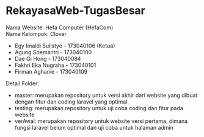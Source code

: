 # RekayasaWeb-TugasBesar

Nama Website: Hefa Computer (HefaCom) <br>
Nama Kelompok: Clover <br>
- Egy Imaldi Sulistyo - 173040106 (Ketua)
- Agung Soemantri - 173040100
- Dae Gi Hong - 173040084
- Fakhri Eka Nugraha - 173040101
- Firman Aghanie - 173040109

Detail Folder:<br>
- master: merupakan repository untuk versi akhir dari website yang dibuat dengan fitur dan coding laravel yang optimal
- testing: merupakan repository untuk uji coba coding dan fitur pada website
- verAwal: merupakan repository untuk website versi pertama, dimana fungsi laravel belum optimal dan uji coba untuk halaman admin
